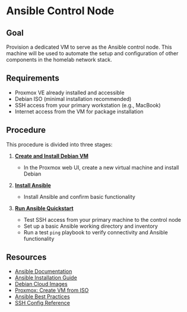 # Ansible Control Node

## Goal

Provision a dedicated VM to serve as the Ansible control node. This machine will be used to automate the setup and
configuration of other components in the homelab network stack.

## Requirements

- Proxmox VE already installed and accessible
- Debian ISO (minimal installation recommended)
- SSH access from your primary workstation (e.g., MacBook)
- Internet access from the VM for package installation

## Procedure

This procedure is divided into three stages:

1. [**Create and Install Debian VM**](01_create-debian-vm.md)  
   - In the Proxmox web UI, create a new virtual machine and install Debian

2. [**Install Ansible**](02_install-ansible.md)  
   - Install Ansible and confirm basic functionality 

3. [**Run Ansible Quickstart**](03_ansible-quickstart.md)  
   - Test SSH access from your primary machine to the control node  
   - Set up a basic Ansible working directory and inventory
   - Run a test `ping` playbook to verify connectivity and Ansible functionality

## Resources

- [Ansible Documentation](https://docs.ansible.com/)
- [Ansible Installation Guide](https://docs.ansible.com/ansible/latest/installation_guide/intro_installation.html)
- [Debian Cloud Images](https://cloud.debian.org/images/cloud/)
- [Proxmox: Create VM from ISO](https://pve.proxmox.com/wiki/VM_Templates_and_Cloning)
- [Ansible Best Practices](https://docs.ansible.com/ansible/latest/user_guide/playbooks_best_practices.html)
- [SSH Config Reference](https://man7.org/linux/man-pages/man5/ssh_config.5.html)

